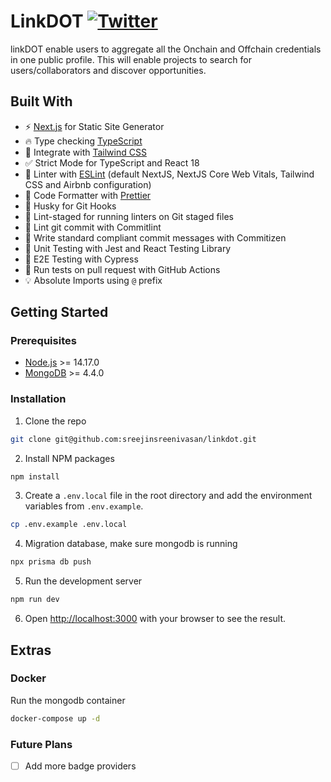 # LinkDOT [![Twitter](https://img.shields.io/twitter/url/https/twitter.com/cloudposse.svg?style=social&label=Follow%20%40Linkdotoff)](https://twitter.com/Linkdotoff)


linkDOT enable users to aggregate all the Onchain and Offchain credentials in one public profile. This will enable projects to search for users/collaborators and discover opportunities.

## Built With
- ⚡ [Next.js](https://nextjs.org) for Static Site Generator
- 🔥 Type checking [TypeScript](https://www.typescriptlang.org)
- 💎 Integrate with [Tailwind CSS](https://tailwindcss.com)
- ✅ Strict Mode for TypeScript and React 18
- 📏 Linter with [ESLint](https://eslint.org) (default NextJS, NextJS Core Web Vitals, Tailwind CSS and Airbnb configuration)
- 💖 Code Formatter with [Prettier](https://prettier.io)
- 🦊 Husky for Git Hooks
- 🚫 Lint-staged for running linters on Git staged files
- 🚓 Lint git commit with Commitlint
- 📓 Write standard compliant commit messages with Commitizen
- 🦺 Unit Testing with Jest and React Testing Library
- 🧪 E2E Testing with Cypress
- 👷 Run tests on pull request with GitHub Actions
- 💡 Absolute Imports using `@` prefix

## Getting Started

### Prerequisites

- [Node.js](https://nodejs.org/en/) >= 14.17.0
- [MongoDB](https://www.mongodb.com/) >= 4.4.0


### Installation

1. Clone the repo

```sh
git clone git@github.com:sreejinsreenivasan/linkdot.git
```

2. Install NPM packages

```sh
npm install
```

3. Create a `.env.local` file in the root directory and add the environment variables from `.env.example`.

```sh
cp .env.example .env.local
```

4. Migration database, make sure mongodb is running

```sh
npx prisma db push 
```

5. Run the development server

```sh
npm run dev
```

6. Open [http://localhost:3000](http://localhost:3000) with your browser to see the result.

## Extras

### Docker

Run the mongodb container

```sh
docker-compose up -d
```

### Future Plans

- [ ] Add more badge providers